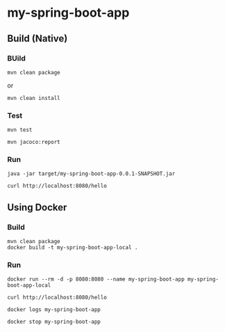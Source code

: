 # my-spring-boot-app

## Build (Native)

### BUild

```
mvn clean package
```
or

```
mvn clean install
```

### Test

```
mvn test
```

```
mvn jacoco:report
```

### Run

```
java -jar target/my-spring-boot-app-0.0.1-SNAPSHOT.jar
```

```
curl http://localhost:8080/hello
```

## Using Docker

### Build

```
mvn clean package
docker build -t my-spring-boot-app-local .
```

### Run

```
docker run --rm -d -p 8080:8080 --name my-spring-boot-app my-spring-boot-app-local
```

```
curl http://localhost:8080/hello
```

```
docker logs my-spring-boot-app
```

```
docker stop my-spring-boot-app
```
